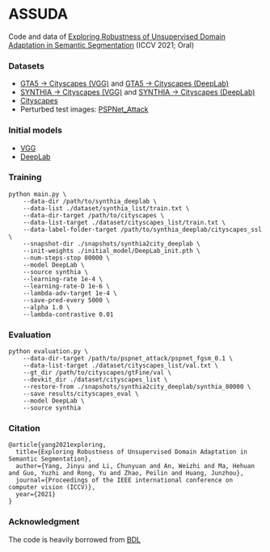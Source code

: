 # ASSUDA
Code and data of [Exploring Robustness of Unsupervised Domain Adaptation in Semantic Segmentation](https://openaccess.thecvf.com/content/ICCV2021/html/Yang_Exploring_Robustness_of_Unsupervised_Domain_Adaptation_in_Semantic_Segmentation_ICCV_2021_paper.html) (ICCV 2021; Oral)


### Datasets

- [GTA5 -> Cityscapes (VGG)](https://drive.google.com/open?id=15XjJOuLHPinOu4FtYJunIoMQnHiMgpYc) and [GTA5 -> Cityscapes (DeepLab)](https://drive.google.com/open?id=1OBvYVz2ND4ipdfnkhSaseT8yu2ru5n5l)
- [SYNTHIA -> Cityscapes (VGG)](https://drive.google.com/open?id=1YlIHqLYTSL-JAGRLA8_9xDvOTnP3zVIs) and [SYNTHIA -> Cityscapes (DeepLab)](https://drive.google.com/open?id=1d7GxVhyN8HzEIPDeRIB3dRXTYzHI91ng)
- [Cityscapes](https://www.cityscapes-dataset.com/)
- Perturbed test images: [PSPNet_Attack](https://drive.google.com/file/d/1iCNlxhlZLYRnyUuQll6JhST4YzBS2_hH/view?usp=sharing)

### Initial models
- [VGG](https://web.eecs.umich.edu/~justincj/models/vgg16-00b39a1b.pth)
- [DeepLab](https://drive.google.com/file/d/1TIrTmFKqEyf3pOKniv8-53m3v9SyBK0u/view)

### Training
```
python main.py \
    --data-dir /path/to/synthia_deeplab \
    --data-list ./dataset/synthia_list/train.txt \
    --data-dir-target /path/to/cityscapes \
    --data-list-target ./dataset/cityscapes_list/train.txt \
    --data-label-folder-target /path/to/synthia_deeplab/cityscapes_ssl \
    --snapshot-dir ./snapshots/synthia2city_deeplab \
    --init-weights ./initial_model/DeepLab_init.pth \
    --num-steps-stop 80000 \
    --model DeepLab \
    --source synthia \
    --learning-rate 1e-4 \
    --learning-rate-D 1e-6 \
    --lambda-adv-target 1e-4 \
    --save-pred-every 5000 \
    --alpha 1.0 \
    --lambda-contrastive 0.01
```

### Evaluation 
```
python evaluation.py \
    --data-dir-target /path/to/pspnet_attack/pspnet_fgsm_0.1 \
    --data-list-target ./dataset/cityscapes_list/val.txt \
    --gt_dir /path/to/cityscapes/gtFine/val \
    --devkit_dir ./dataset/cityscapes_list \
    --restore-from ./snapshots/synthia2city_deeplab/synthia_80000 \
    --save results/cityscapes_eval \
    --model DeepLab \
    --source synthia
```

### Citation

```
@article{yang2021exploring,
  title={Exploring Robustness of Unsupervised Domain Adaptation in Semantic Segmentation},
  author={Yang, Jinyu and Li, Chunyuan and An, Weizhi and Ma, Hehuan and Guo, Yuzhi and Rong, Yu and Zhao, Peilin and Huang, Junzhou},
  journal={Proceedings of the IEEE international conference on computer vision (ICCV)},
  year={2021}
}
```

### Acknowledgment
The code is heavily borrowed from [BDL](https://github.com/liyunsheng13/BDL)
